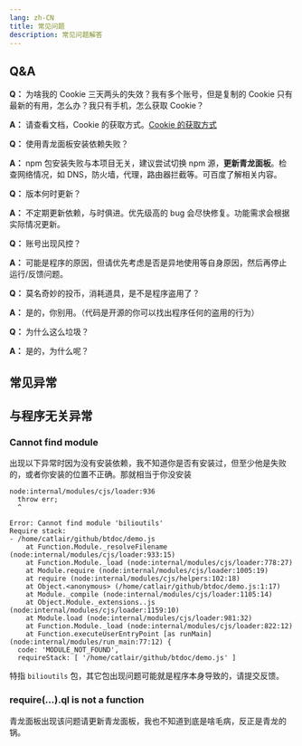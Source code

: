```yaml
---
lang: zh-CN
title: 常见问题
description: 常见问题解答
---
```


## Q&A

**Q：** 为啥我的 Cookie 三天两头的失效？我有多个账号，但是复制的 Cookie 只有最新的有用，怎么办？我只有手机，怎么获取 Cookie？

**A：** 请查看文档，Cookie 的获取方式。[Cookie 的获取方式](../config/get_value.md#必看)

<el-divider border-style="dashed" />

**Q：** 使用青龙面板安装依赖失败？

**A：** npm 包安装失败与本项目无关，建议尝试切换 npm 源，**更新青龙面板**。检查网络情况，如 DNS，防火墙，代理，路由器拦截等。可百度了解相关内容。

<el-divider border-style="dashed" />

**Q：** 版本何时更新？

**A：** 不定期更新依赖，与时俱进。优先级高的 bug 会尽快修复。功能需求会根据实际情况更新。

<el-divider border-style="dashed" />

**Q：** 账号出现风控？

**A：** 可能是程序的原因，但请优先考虑是否是异地使用等自身原因，然后再停止运行/反馈问题。

<el-divider border-style="dashed" />

**Q：** 莫名奇妙的投币，消耗道具，是不是程序盗用了？

**A：** 是的，你别用。（代码是开源的你可以找出程序任何的盗用的行为）

<el-divider border-style="dashed" />

**Q：** 为什么这么垃圾？

**A：** 是的，为什么呢？

## 常见异常

## 与程序无关异常

### Cannot find module

出现以下异常时因为没有安装依赖，我不知道你是否有安装过，但至少他是失败的，或者你安装的位置不正确。那就相当于你没安装

```bash{5}
node:internal/modules/cjs/loader:936
  throw err;
  ^

Error: Cannot find module 'bilioutils'
Require stack:
- /home/catlair/github/btdoc/demo.js
    at Function.Module._resolveFilename (node:internal/modules/cjs/loader:933:15)
    at Function.Module._load (node:internal/modules/cjs/loader:778:27)
    at Module.require (node:internal/modules/cjs/loader:1005:19)
    at require (node:internal/modules/cjs/helpers:102:18)
    at Object.<anonymous> (/home/catlair/github/btdoc/demo.js:1:17)
    at Module._compile (node:internal/modules/cjs/loader:1105:14)
    at Object.Module._extensions..js (node:internal/modules/cjs/loader:1159:10)
    at Module.load (node:internal/modules/cjs/loader:981:32)
    at Function.Module._load (node:internal/modules/cjs/loader:822:12)
    at Function.executeUserEntryPoint [as runMain] (node:internal/modules/run_main:77:12) {
  code: 'MODULE_NOT_FOUND',
  requireStack: [ '/home/catlair/github/btdoc/demo.js' ]

```

特指 `bilioutils` 包，其它包出现问题可能就是程序本身导致的，请提交反馈。

### require(...).ql is not a function

青龙面板出现该问题请更新青龙面板，我也不知道到底是啥毛病，反正是青龙的锅。

